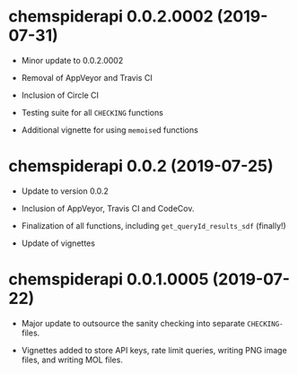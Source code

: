 # chemspiderapi 0.0.2.0002 (2019-07-31)

* Minor update to 0.0.2.0002

* Removal of AppVeyor and Travis CI

* Inclusion of Circle CI

* Testing suite for all `CHECKING` functions

* Additional vignette for using `memoise`d functions

# chemspiderapi 0.0.2 (2019-07-25)

* Update to version 0.0.2

* Inclusion of AppVeyor, Travis CI and CodeCov.

* Finalization of all functions, including `get_queryId_results_sdf` (finally!)

* Update of vignettes 


# chemspiderapi 0.0.1.0005 (2019-07-22)

* Major update to outsource the sanity checking into separate `CHECKING-` files.

* Vignettes added to store API keys, rate limit queries, writing PNG image files, and writing MOL files.